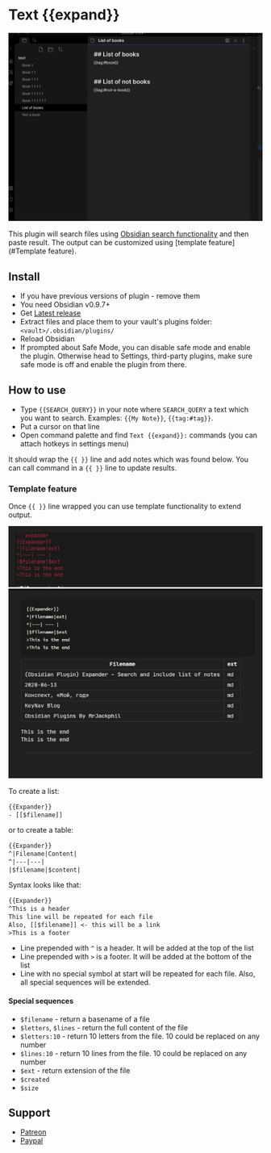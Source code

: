 # Text {{expand}}

![](./screenshots/1.gif)

This plugin will search files using [Obsidian search functionality](https://publish.obsidian.md/help/Plugins/Search) 
and then paste result. The output can be customized using [template feature](#Template feature).

## Install
- If you have previous versions of plugin - remove them
- You need Obsidian v0.9.7+
- Get [Latest release](https://github.com/mrjackphil/obsidian-text-expand/releases/latest)
- Extract files and place them to your vault's plugins folder: `<vault>/.obsidian/plugins/`
- Reload Obsidian
- If prompted about Safe Mode, you can disable safe mode and enable the plugin. Otherwise head to Settings, third-party plugins, make sure safe mode is off and enable the plugin from there.

## How to use

-   Type `{{SEARCH_QUERY}}` in your note where `SEARCH_QUERY` a text which you want to search. 
Examples: `{{My Note}}`, `{{tag:#tag}}`.
-   Put a cursor on that line
-   Open command palette and find `Text {{expand}}:` commands (you can attach hotkeys in settings menu)

It should wrap the `{{ }}` line and add notes which was found below.
You can call command in a `{{ }}` line to update results.

### Template feature
Once `{{ }}` line wrapped you can use template functionality to extend output.

![](./screenshots/3.png)
![](./screenshots/2.png)

To create a list:
```expander
{{Expander}}
- [[$filename]]
```

or to create a table:
```expander
{{Expander}}
^|Filename|Content|
^|---|---|
|$filename|$content|
```


Syntax looks like that:
```expander
{{Expander}}
^This is a header
This line will be repeated for each file
Also, [[$filename]] <- this will be a link
>This is a footer
```

- Line prepended with `^` is a header. It will be added at the top of the list
- Line prepended with `>` is a footer. It will be added at the bottom of the list
- Line with no special symbol at start will be repeated for each file. Also, all special sequences will be extended.

#### Special sequences
- `$filename` - return a basename of a file
- `$letters`, `$lines` - return the full content of the file
- `$letters:10` - return 10 letters from the file. 10 could be replaced on any number
- `$lines:10` - return 10 lines from the file. 10 could be replaced on any number
- `$ext` - return extension of the file
- `$created`
- `$size`

## Support
- [Patreon](https://patreon.com/mrjackphil)
- [Paypal](https://www.paypal.com/paypalme/mrjackphil)

